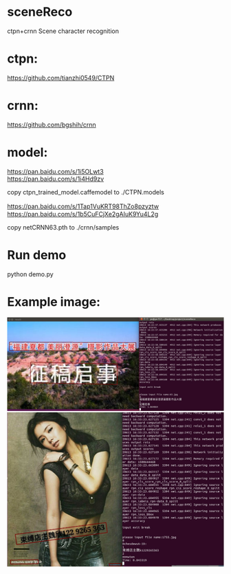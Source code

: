  sceneReco
=================================== 
ctpn+crnn Scene character recognition

# ctpn:

   https://github.com/tianzhi0549/CTPN
	
# crnn:

   https://github.com/bgshih/crnn

# model:

  https://pan.baidu.com/s/1i5OLwt3  
  https://pan.baidu.com/s/1i4Hd9zv 
  
  copy ctpn_trained_model.caffemodel to ./CTPN.models
  
  https://pan.baidu.com/s/1Tap1VuKRT98ThZo8pzyztw
　https://pan.baidu.com/s/1b5CuFCjXe2gAIuK9Yu4L2g
 
  copy netCRNN63.pth to ./crnn/samples
   
# Run demo

  python demo.py
  
  
# Example image:

![Example Image](./01.jpg)
![Example Image](./03.jpg)
